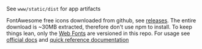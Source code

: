 See `www/static/dist` for app artifacts

FontAwesome free icons downloaded from github, see [releases](https://github.com/FortAwesome/Font-Awesome/releases). The entire download is ~30MB extracted, therefore don't use npm to install. To keep things lean, only the [Web Fonts](https://fontawesome.com/docs/web/setup/host-yourself/webfonts) are versioned in this repo. For usage see [official docs](https://fontawesome.com/docs) and [quick reference documentation](https://www.w3schools.com/icons/fontawesome5_intro.asp)

